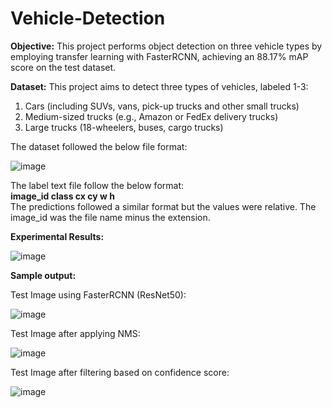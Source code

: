 # Vehicle-Detection
**Objective:**
This project performs object detection on three vehicle types by employing transfer learning with FasterRCNN, achieving an 88.17% mAP score on the test dataset. 

**Dataset:**
This project aims to detect three types of vehicles, labeled 1-3:
1. Cars (including SUVs, vans, pick-up trucks and other small trucks)
2. Medium-sized trucks (e.g., Amazon or FedEx delivery trucks)
3. Large trucks (18-wheelers, buses, cargo trucks)

The dataset followed the below file format:

![image](https://github.com/Vsamyuktha/Vehicle-Detection/assets/20947664/348de4fc-7ca3-45a9-9bd2-5f1e3f295548)


The label text file follow the below format:<br>
  **image_id class cx cy w h**<br>
The predictions followed a similar format but the values were relative. The image_id was the file name minus the extension.

**Experimental Results:**

![image](https://github.com/Vsamyuktha/Vehicle-Detection/assets/20947664/86dce2b2-53a0-441c-8658-53a3a8efe4d0)




**Sample output:**

Test Image using FasterRCNN (ResNet50):

![image](https://github.com/Vsamyuktha/Vehicle-Detection/assets/20947664/2ed8b2d9-3de3-4da8-b693-25c0077da74e)




Test Image after applying NMS:

![image](https://github.com/Vsamyuktha/Vehicle-Detection/assets/20947664/13f6ed6f-f076-4381-b00c-db9d4414746d)




Test Image after filtering based on confidence score:

![image](https://github.com/Vsamyuktha/Vehicle-Detection/assets/20947664/e06014b0-1acf-4318-a9f3-d25c88fdeb63)



